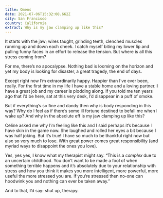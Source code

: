 ```yaml
---
title: Omens
date: 2021-07-06T15:32:08.662Z
city: San Francisco
country: California
extract: Why is my jaw clamping up like this?
---
```

It starts with the jaw; wires taught, grinding teeth, clenched muscles running up and down each cheek. I catch myself biting my lower lip and pulling funny faces in an effort to release the tension. But where is all this stress coming from?

For me, there’s no apocalypse. Nothing bad is looming on the horizon and yet my body is looking for disaster, a great tragedy, the end of days. 

Except right now I’m extraordinarily happy. Happier than I’ve ever been, really. For the first time in my life I have a stable home and a loving partner. I have a great job and my career is plodding along. If you told me ten years ago that I’d be here, sat at this very desk, I’d disappear in a puff of smoke. 

But if everything’s so fine and dandy then why is body responding in this way? Why do I feel as if there’s some ill fortune destined to befall me when I wake up? And why in the absolute eff is my jaw clamping up like this?

Celine asked me why I’m feeling like this and I said perhaps it’s because I have skin in the game now. She laughed and rolled her eyes a bit because I was half joking. But it’s true! I have so much to be thankful right now but also so very much to lose. With great power comes great responsibility (and myriad ways to disappoint the ones you love).

Yes, yes yes, I know what my therapist might say. “This is a _complex_ due to an uncertain childhood. You don’t want to be made a fool of when something terrible happens and it’s absolutely due to your relationship with stress and how you think it makes you more intelligent, more powerful, more useful the more stressed you are. If you’re stressed then no-one can hoodwink you and nothing can ever be taken away.” 

And to that, I’d say: shut up, therapy.


